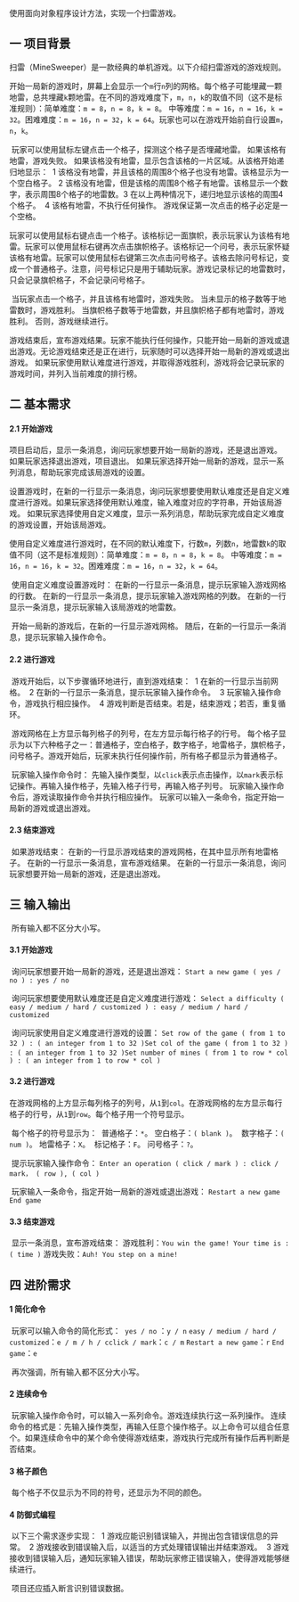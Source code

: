 使用面向对象程序设计方法，实现一个扫雷游戏。

## 一  项目背景

​	扫雷（MineSweeper）是一款经典的单机游戏。以下介绍扫雷游戏的游戏规则。

​	开始一局新的游戏时，屏幕上会显示一个`m`行`n`列的网格。每个格子可能埋藏一颗地雷，总共埋藏`k`颗地雷。
​	在不同的游戏难度下，`m`，`n`，`k`的取值不同（这不是标准规则）：
​	简单难度：`m = 8`，`n = 8`，`k = 8`。
​	中等难度：`m = 16`，`n = 16`，`k = 32`。
​	困难难度：`m = 16`，`n = 32`，`k = 64`。
​	玩家也可以在游戏开始前自行设置`m`，`n`，`k`。

​	玩家可以使用鼠标左键点击一个格子，探测这个格子是否埋藏地雷。
​	如果该格有地雷，游戏失败。
​	如果该格没有地雷，显示包含该格的一片区域。从该格开始递归地显示：
​	1  该格没有地雷，并且该格的周围8个格子也没有地雷。该格显示为一个空白格子。
​	2  该格没有地雷，但是该格的周围8个格子有地雷。该格显示一个数字，表示周围8个格子的地雷数。
​	3  在以上两种情况下，递归地显示该格的周围4个格子。
​	4  该格有地雷，不执行任何操作。
​	游戏保证第一次点击的格子必定是一个空格。

​	玩家可以使用鼠标右键点击一个格子。该格标记一面旗帜，表示玩家认为该格有地雷。
​	玩家可以使用鼠标右键再次点击旗帜格子。该格标记一个问号，表示玩家怀疑该格有地雷。
​	玩家可以使用鼠标右键第三次点击问号格子。该格去除问号标记，变成一个普通格子。
​	注意，问号标记只是用于辅助玩家。游戏记录标记的地雷数时，只会记录旗帜格子，不会记录问号格子。

​	当玩家点击一个格子，并且该格有地雷时，游戏失败。
​	当未显示的格子数等于地雷数时，游戏胜利。
​	当旗帜格子数等于地雷数，并且旗帜格子都有地雷时，游戏胜利。
​	否则，游戏继续进行。

​	游戏结束后，宣布游戏结果。玩家不能执行任何操作，只能开始一局新的游戏或退出游戏。
​	无论游戏结束还是正在进行，玩家随时可以选择开始一局新的游戏或退出游戏。
​	如果玩家使用默认难度进行游戏，并取得游戏胜利，游戏将会记录玩家的游戏时间，并列入当前难度的排行榜。

## 二  基本需求

#### 2.1  开始游戏

​	项目启动后，显示一条消息，询问玩家想要开始一局新的游戏，还是退出游戏。
​	如果玩家选择退出游戏，项目退出。
​	如果玩家选择开始一局新的游戏，显示一系列消息，帮助玩家完成该局游戏的设置。

​	设置游戏时，在新的一行显示一条消息，询问玩家想要使用默认难度还是自定义难度进行游戏。
​	如果玩家选择使用默认难度，输入难度对应的字符串，开始该局游戏。
​	如果玩家选择使用自定义难度，显示一系列消息，帮助玩家完成自定义难度的游戏设置，开始该局游戏。

​	使用自定义难度进行游戏时，在不同的默认难度下，行数`m`，列数`n`，地雷数`k`的取值不同（这不是标准规则）：
​	简单难度：`m = 8`，`n = 8`，`k = 8`。
​	中等难度：`m = 16`，`n = 16`，`k = 32`。
​	困难难度：`m = 16`，`n = 32`，`k = 64`。

​	使用自定义难度设置游戏时：
​	在新的一行显示一条消息，提示玩家输入游戏网格的行数。
​	在新的一行显示一条消息，提示玩家输入游戏网格的列数。
​	在新的一行显示一条消息，提示玩家输入该局游戏的地雷数。

​	开始一局新的游戏后，在新的一行显示游戏网格。
​	随后，在新的一行显示一条消息，提示玩家输入操作命令。

#### 2.2  进行游戏

​	游戏开始后，以下步骤循环地进行，直到游戏结束：
​	1  在新的一行显示当前网格。
​	2  在新的一行显示一条消息，提示玩家输入操作命令。
​	3  玩家输入操作命令，游戏执行相应操作。
​	4  游戏判断是否结束。若是，结束游戏；若否，重复循环。

​	游戏网格在上方显示每列格子的列号，在左方显示每行格子的行号。
​	每个格子显示为以下六种格子之一：普通格子，空白格子，数字格子，地雷格子，旗帜格子，问号格子。
​	游戏开始后，玩家未执行任何操作前，所有格子都显示为普通格子。

​	玩家输入操作命令时：
​	先输入操作类型，以`click`表示点击操作，以`mark`表示标记操作。
​	再输入操作格子，先输入格子行号，再输入格子列号。
​	玩家输入操作命令后，游戏读取操作命令并执行相应操作。
​	玩家可以输入一条命令，指定开始一局新的游戏或退出游戏。

#### 2.3  结束游戏

​	如果游戏结束：
​	在新的一行显示游戏结束的游戏网格，在其中显示所有地雷格子。
​	在新的一行显示一条消息，宣布游戏结果。
​	在新的一行显示一条消息，询问玩家想要开始一局新的游戏，还是退出游戏。

## 三  输入输出

​	所有输入都不区分大小写。

#### 3.1  开始游戏

​	询问玩家想要开始一局新的游戏，还是退出游戏：
​	`Start a new game ( yes / no ) : yes / no`

​	询问玩家想要使用默认难度还是自定义难度进行游戏：
​	`Select a difficulty ( easy / medium / hard / customized ) : easy / medium / hard / customized`

​	询问玩家使用自定义难度进行游戏的设置：
​	`Set row of the game ( from 1 to 32 ) : ( an integer from 1 to 32 )`
​	`Set col of the game ( from 1 to 32 ) : ( an integer from 1 to 32 )`
​	`Set number of mines ( from 1 to row * col ) : ( an integer from 1 to row * col )`

#### 3.2  进行游戏

​	在游戏网格的上方显示每列格子的列号，从`1`到`col`。
​	在游戏网格的左方显示每行格子的行号，从`1`到`row`。
​	每个格子用一个符号显示。

​	每个格子的符号显示为：
​	普通格子：`*`。
​	空白格子：`( blank )`。
​	数字格子：`( num )`。
​	地雷格子：`X`。
​	标记格子：`F`。
​	问号格子：`?`。

​	提示玩家输入操作命令：
​	`Enter an operation ( click / mark ) : click / mark， ( row ), ( col )`

​	玩家输入一条命令，指定开始一局新的游戏或退出游戏：
​	`Restart a new game`
​	`End game`

#### 3.3  结束游戏

​	显示一条消息，宣布游戏结束：
​	游戏胜利：`You win the game! Your time is : ( time )`
​	游戏失败：`Auh! You step on a mine!`

## 四  进阶需求

#### 1  简化命令

​	玩家可以输入命令的简化形式：
​	`yes / no` ：`y / n`
​	`easy / medium / hard / customized`：`e / m / h / c`
​	`click / mark`：`c / m`
​	`Restart a new game`：`r`
​	`End game`：`e`

​	再次强调，所有输入都不区分大小写。

#### 2  连续命令

​	玩家输入操作命令时，可以输入一系列命令。游戏连续执行这一系列操作。
​	连续命令的格式是：先输入操作类型，再输入任意个操作格子。以上命令可以组合任意个。
​	如果连续命令中的某个命令使得游戏结束，游戏执行完成所有操作后再判断是否结束。

#### 3  格子颜色

​	每个格子不仅显示为不同的符号，还显示为不同的颜色。

#### 4  防御式编程

​	以下三个需求逐步实现：
​	1  游戏应能识别错误输入，并抛出包含错误信息的异常。
​	2  游戏接收到错误输入后，以适当的方式处理错误输出并结束游戏。
​	3  游戏接收到错误输入后，通知玩家输入错误，帮助玩家修正错误输入，使得游戏能够继续进行。

​	项目还应插入断言识别错误数据。